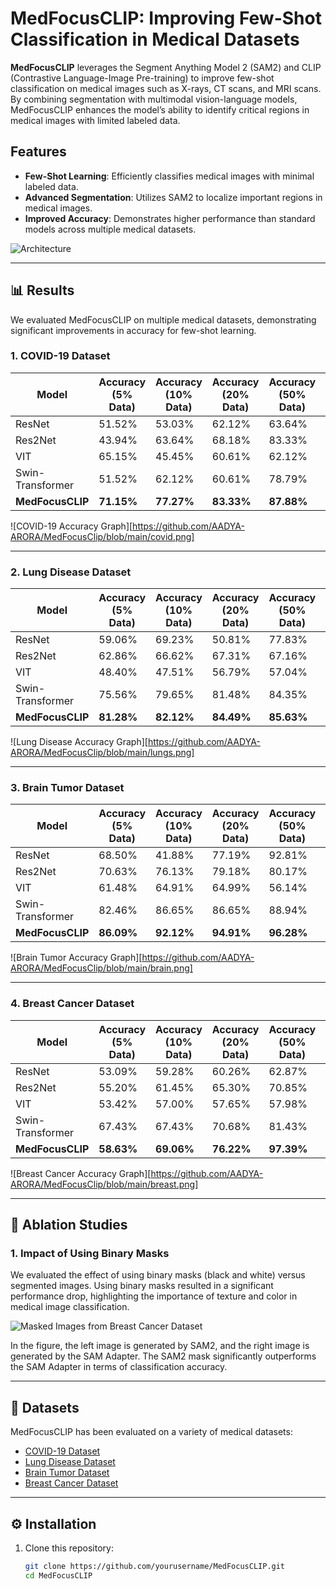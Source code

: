 # MedFocusCLIP: Improving Few-Shot Classification in Medical Datasets

**MedFocusCLIP** leverages the Segment Anything Model 2 (SAM2) and CLIP (Contrastive Language-Image Pre-training) to improve few-shot classification on medical images such as X-rays, CT scans, and MRI scans. By combining segmentation with multimodal vision-language models, MedFocusCLIP enhances the model’s ability to identify critical regions in medical images with limited labeled data.

## Features
- **Few-Shot Learning**: Efficiently classifies medical images with minimal labeled data.
- **Advanced Segmentation**: Utilizes SAM2 to localize important regions in medical images.
- **Improved Accuracy**: Demonstrates higher performance than standard models across multiple medical datasets.

![Architecture](images/covid19_accuracy_graph.png)

---

## 📊 Results

We evaluated MedFocusCLIP on multiple medical datasets, demonstrating significant improvements in accuracy for few-shot learning.

### 1. COVID-19 Dataset

| Model             | Accuracy (5% Data) | Accuracy (10% Data) | Accuracy (20% Data) | Accuracy (50% Data) | Accuracy (100% Data) |
|-------------------|--------------------|---------------------|---------------------|---------------------|----------------------|
| ResNet            | 51.52%             | 53.03%              | 62.12%              | 63.64%              | 80.30%               |
| Res2Net           | 43.94%             | 63.64%              | 68.18%              | 83.33%              | 83.33%               |
| VIT               | 65.15%             | 45.45%              | 60.61%              | 62.12%              | 65.15%               |
| Swin-Transformer  | 51.52%             | 62.12%              | 60.61%              | 78.79%              | 86.36%               |
| **MedFocusCLIP**  | **71.15%**         | **77.27%**          | **83.33%**          | **87.88%**          | **93.94%**           |

![COVID-19 Accuracy Graph][https://github.com/AADYA-ARORA/MedFocusClip/blob/main/covid.png]

---

### 2. Lung Disease Dataset

| Model             | Accuracy (5% Data) | Accuracy (10% Data) | Accuracy (20% Data) | Accuracy (50% Data) | Accuracy (100% Data) |
|-------------------|--------------------|---------------------|---------------------|---------------------|----------------------|
| ResNet            | 59.06%             | 69.23%              | 50.81%              | 77.83%              | 83.21%               |
| Res2Net           | 62.86%             | 66.62%              | 67.31%              | 67.16%              | 68.74%               |
| VIT               | 48.40%             | 47.51%              | 56.79%              | 57.04%              | 61.28%               |
| Swin-Transformer  | 75.56%             | 79.65%              | 81.48%              | 84.35%              | 85.68%               |
| **MedFocusCLIP**  | **81.28%**         | **82.12%**          | **84.49%**          | **85.63%**          | **91.52%**           |

![Lung Disease Accuracy Graph][https://github.com/AADYA-ARORA/MedFocusClip/blob/main/lungs.png]

---

### 3. Brain Tumor Dataset

| Model             | Accuracy (5% Data) | Accuracy (10% Data) | Accuracy (20% Data) | Accuracy (50% Data) | Accuracy (100% Data) |
|-------------------|--------------------|---------------------|---------------------|---------------------|----------------------|
| ResNet            | 68.50%             | 41.88%              | 77.19%              | 92.81%              | 93.75%               |
| Res2Net           | 70.63%             | 76.13%              | 79.18%              | 80.17%              | 81.31%               |
| VIT               | 61.48%             | 64.91%              | 64.99%              | 56.14%              | 66.59%               |
| Swin-Transformer  | 82.46%             | 86.65%              | 86.65%              | 88.94%              | 89.32%               |
| **MedFocusCLIP**  | **86.09%**         | **92.12%**          | **94.91%**          | **96.28%**          | **97.57%**           |

![Brain Tumor Accuracy Graph][https://github.com/AADYA-ARORA/MedFocusClip/blob/main/brain.png]

---

### 4. Breast Cancer Dataset

| Model             | Accuracy (5% Data) | Accuracy (10% Data) | Accuracy (20% Data) | Accuracy (50% Data) | Accuracy (100% Data) |
|-------------------|--------------------|---------------------|---------------------|---------------------|----------------------|
| ResNet            | 53.09%             | 59.28%              | 60.26%              | 62.87%              | 85.02%               |
| Res2Net           | 55.20%             | 61.45%              | 65.30%              | 70.85%              | 89.50%               |
| VIT               | 53.42%             | 57.00%              | 57.65%              | 57.98%              | 55.70%               |
| Swin-Transformer  | 67.43%             | 67.43%              | 70.68%              | 81.43%              | 78.50%               |
| **MedFocusCLIP**  | **58.63%**         | **69.06%**          | **76.22%**          | **97.39%**          | **96.09%**           |

![Breast Cancer Accuracy Graph][https://github.com/AADYA-ARORA/MedFocusClip/blob/main/breast.png]

---

## 🔬 Ablation Studies

### 1. Impact of Using Binary Masks
We evaluated the effect of using binary masks (black and white) versus segmented images. Using binary masks resulted in a significant performance drop, highlighting the importance of texture and color in medical image classification.

![Masked Images from Breast Cancer Dataset](images/breast_cancer_masks.png)

In the figure, the left image is generated by SAM2, and the right image is generated by the SAM Adapter. The SAM2 mask significantly outperforms the SAM Adapter in terms of classification accuracy.

---

## 📁 Datasets
MedFocusCLIP has been evaluated on a variety of medical datasets:
- [COVID-19 Dataset](https://example.com)
- [Lung Disease Dataset](https://example.com)
- [Brain Tumor Dataset](https://example.com)
- [Breast Cancer Dataset](https://example.com)

---

## ⚙️ Installation

1. Clone this repository:

   ```bash
   git clone https://github.com/yourusername/MedFocusCLIP.git
   cd MedFocusCLIP
